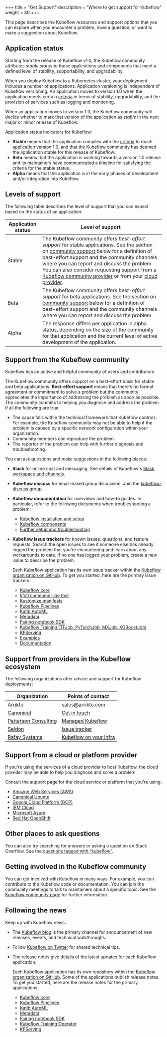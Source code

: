 +++
title = "Get Support"
description = "Where to get support for Kubeflow"
weight = 80
+++

This page describes the Kubeflow resources and support options that you can
explore when you encounter a problem, have a question, or want to make a
suggestion about Kubeflow.

<a id="application-status"></a>
## Application status

Starting from the release of Kubeflow v1.0, the Kubeflow community
attributes *stable status* to those applications and components that
meet a defined level of stability, supportability, and upgradability.

When you deploy Kubeflow to a Kubernetes cluster, your deployment includes a
number of applications. Application versioning is independent of Kubeflow
versioning. An application moves to version 1.0 when the application meets
certain [criteria](https://github.com/kubeflow/community/blob/master/guidelines/application_requirements.md)
in terms of stability, upgradability, and the provision of services such as
logging and monitoring.

When an application moves to version 1.0, the Kubeflow community will
decide whether to mark that version of the application as *stable* in the next
major or minor release of Kubeflow.

Application status indicators for Kubeflow:

* **Stable** means that the application complies with the
  [criteria](https://github.com/kubeflow/community/blob/master/guidelines/application_requirements.md)
  to reach application version 1.0, and that the Kubeflow community has deemed
  the application stable for this release of Kubeflow.
* **Beta** means that the application is working towards a version 1.0 release
  and its maintainers have communicated a timeline for satisfying the criteria
  for the stable status.
* **Alpha** means that the application is in the early phases of
  development and/or integration into Kubeflow.

<a id="levels-of-support"></a>
## Levels of support

The following table describes the level of support that you can expect based on the status of an application:

<div class="table-responsive">
  <table class="table table-bordered">
    <thead class="thead-light">
      <tr>
        <th>Application status</th>
        <th>Level of support</th>
      </tr>
    </thead>
    <tbody>
      <tr>
        <td>Stable</td>
        <td>The Kubeflow community offers <i>best-effort support</i> for stable
          applications. See the section on 
          <a href="#community-support">community support</a> below for a
          definition of best-effort support and the community channels where you 
          can report and discuss the problem. You can also consider requesting 
          support from a 
          <a href="#provider-support">Kubeflow community provider</a> or from 
          your <a href="#cloud-support">cloud provider</a>.
        </td>
      </tr>
      <tr>
        <td>Beta</td>
        <td>The Kubeflow community offers <i>best-effort support</i> for beta
          applications. See the section on 
          <a href="#community-support">community support</a> below for a
          definition of best-effort support and the community channels where you 
          can report and discuss the problem. 
        </td>
      </tr>
      <tr>
        <td>Alpha</td>
        <td>The response differs per application in alpha status, depending on
          the size of the community for that application and the current level
          of active development of the application.</td>
      </tr>
    </tbody>
  </table>
</div>

<a id="community-support"></a>
## Support from the Kubeflow community

Kubeflow has an active and helpful community of users and contributors. 

The Kubeflow community offers support on a best-effort basis for stable and beta
applications.
**Best-effort support** means that there's no formal agreement or
commitment to solve a problem but the community appreciates the
importance of addressing the problem as soon as possible. The community commits
to helping you diagnose and address the problem if all the following are true:

* The cause falls within the technical framework that Kubeflow controls. For
  example, the Kubeflow community may not be able to help if the problem is 
  caused by a specific network configuration within your organization.
* Community members can reproduce the problem.
* The reporter of the problem can help with further diagnosis and 
  troubleshooting.

You can ask questions and make suggestions in the following places:

* **Slack** for online chat and messaging. See details of Kubeflow's 
  [Slack workspace and channels](/docs/about/community/#kubeflow-slack-channels).
* **Kubeflow discuss** for email-based group discussion. Join the
  [kubeflow-discuss](/docs/about/community/#kubeflow-mailing-list)
  group.
* **Kubeflow documentation** for overviews and how-to guides. In particular,
  refer to the following documents when troubleshooting a problem:

  * [Kubeflow installation and setup](/docs/started/getting-started/)
  * [Kubeflow components](/docs/components/)
  * [Further setup and troubleshooting](/docs/other-guides/)

* **Kubeflow issue trackers** for known issues, questions, and feature requests.
  Search the open issues to see if someone else has already logged the problem 
  that you're encountering and learn about any workarounds to date. If no one
  has logged your problem, create a new issue to describe the problem.

    Each Kubeflow application has its own issue tracker within the [Kubeflow
    organization on GitHub](https://github.com/kubeflow). To get you started,
    here are the primary issue trackers:

  * [Kubeflow core](https://github.com/kubeflow/kubeflow/issues)
  * [kfctl command-line tool](https://github.com/kubeflow/kfctl/issues)
  * [Kustomize manifests](https://github.com/kubeflow/manifests/issues)
  * [Kubeflow Pipelines](https://github.com/kubeflow/pipelines/issues)
  * [Katib AutoML](https://github.com/kubeflow/katib/issues)
  * [Metadata](https://github.com/kubeflow/metadata/issues)
  * [Fairing notebook SDK](https://github.com/kubeflow/fairing/issues)
  * [Kubeflow Training (TFJob, PyTorchJob, MXJob, XGBoostJob)](https://github.com/kubeflow/training-operator/issues)
  * [KFServing](https://github.com/kubeflow/kfserving/issues)
  * [Examples](https://github.com/kubeflow/examples/issues)
  * [Documentation](https://github.com/kubeflow/website/issues)

<a id="provider-support"></a>
## Support from providers in the Kubeflow ecosystem

The following organizations offer advice and support for Kubeflow deployments:

<div class="table-responsive">
  <table class="table table-bordered">
    <thead class="thead-light">
      <tr>
        <th>Organization</th>
        <th>Points of contact</th>
      </tr>
    </thead>
    <tbody>
      <tr>
        <td><a href="https://www.arrikto.com">Arrikto</a></td>
        <td><a href="mailto:sales@arrikto.com">sales@arrikto.com</a></td>
      </tr>
      <tr>
        <td><a href="https://www.ubuntu.com">Canonical</a></td>
        <td><a href="https://ubuntu.com/kubeflow#get-in-touch">Get in touch</a></td>
      </tr>
      <tr>
        <td><a href="https://www.pattersonconsultingtn.com/">Patterson Consulting</a></td>
        <td> 
        <a href="http://www.pattersonconsultingtn.com/offerings/managed_kubeflow.html">Managed Kubeflow</a></td>
      </tr>
      <tr>
        <td><a href="https://www.seldon.io/">Seldon</a></td>
        <td> 
        <a href="https://github.com/SeldonIO/seldon-core/issues">Issue 
        tracker</a></td>
      </tr> 
      <tr>
        <td><a href="https://www.rafay.co/">Rafay Systems</a></td>
        <td> 
        <a href="https://docs.rafay.co/aiml/mlops-kubeflow/install/k8s_only/design/">Kubeflow on your Infra</a></td>
      </tr>
    </tbody>
  </table>
</div>

<a id="cloud-support"></a>
## Support from a cloud or platform provider

If you're using the services of a cloud provider to host Kubeflow, the cloud
provider may be able to help you diagnose and solve a problem.

Consult the support page for the cloud service or platform that you're using:

* [Amazon Web Services (AWS)](https://aws.amazon.com/contact-us/)
* [Canonical Ubuntu](https://ubuntu.com/kubeflow#get-in-touch)
* [Google Cloud Platform (GCP)](https://cloud.google.com/support-hub/)
* [IBM Cloud](https://www.ibm.com/cloud/support)
* [Microsoft Azure](https://azure.microsoft.com/en-au/support/options/)
* [Red Hat OpenShift](https://help.openshift.com/)

## Other places to ask questions

You can also try searching for answers or asking a question on Stack Overflow. 
See the [questions tagged with
“kubeflow”](https://stackoverflow.com/questions/tagged/kubeflow).

## Getting involved in the Kubeflow community

You can get involved with Kubeflow in many ways. For example, you can
contribute to the Kubeflow code or documentation. You can join the community
meetings to talk to maintainers about a specific topic. See the
[Kubeflow community page](/docs/about/community/) for further information.

## Following the news

Keep up with Kubeflow news:

* The [Kubeflow blog](https://blog.kubeflow.org/) is the primary channel for
  announcement of new releases, events, and technical walkthroughs.
* Follow [Kubeflow on Twitter](https://twitter.com/kubeflow) for shared
  technical tips.
* The release notes give details of the latest updates for each Kubeflow 
  application.

    Each Kubeflow application has its own repository within the [Kubeflow
    organization on GitHub](https://github.com/kubeflow). Some of the 
    applications publish release notes. To get you started,
    here are the release notes for the primary applications:

  * [Kubeflow core](https://github.com/kubeflow/kubeflow/releases)
  * [Kubeflow Pipelines](https://github.com/kubeflow/pipelines/releases)
  * [Katib AutoML](https://github.com/kubeflow/katib/releases)
  * [Metadata](https://github.com/kubeflow/metadata/releases)
  * [Fairing notebook SDK](https://github.com/kubeflow/fairing/releases)
  * [Kubeflow Training Operator](https://github.com/kubeflow/training-operator/releases)
  * [KFServing](https://github.com/kubeflow/kfserving/releases)
  
